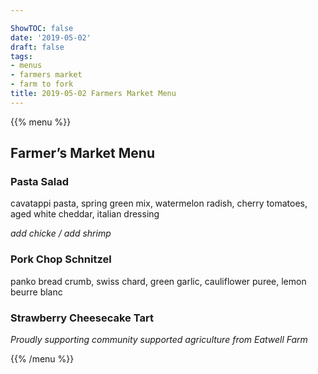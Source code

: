 ```yaml
---

ShowTOC: false
date: '2019-05-02'
draft: false
tags:
- menus
- farmers market
- farm to fork
title: 2019-05-02 Farmers Market Menu
---
```


{{% menu %}}

## Farmer’s Market Menu

### Pasta Salad

cavatappi pasta, spring green mix, watermelon radish,
cherry tomatoes, aged white cheddar, italian dressing

*add chicke / add shrimp*

### Pork Chop Schnitzel

panko bread crumb, swiss chard, green garlic,
cauliflower puree, lemon beurre blanc

### Strawberry Cheesecake Tart


*Proudly supporting community supported agriculture from Eatwell Farm*

{{% /menu %}}
